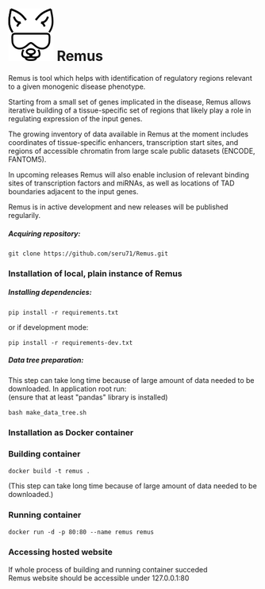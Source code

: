 
# ![RemusLogo](remus/static/img/remus_logo_mini.png) Remus  
Remus is tool which helps with identification of 
regulatory regions relevant to a given monogenic disease phenotype.  


Starting from a small set of genes implicated in the disease,
Remus allows iterative building of a tissue-specific set of regions that likely play
a role in regulating expression of the input genes. 
 
The growing inventory of data available in Remus at 
the moment includes coordinates of tissue-specific enhancers, 
transcription start sites, and regions of accessible chromatin 
from large scale public datasets (ENCODE, FANTOM5). 
 
 
In upcoming releases Remus will also enable inclusion of relevant binding sites 
of transcription factors and miRNAs, as well as locations of 
TAD boundaries adjacent to the input genes.

Remus is in active development and new releases will be published regularily.

##### Acquiring repository:
    git clone https://github.com/seru71/Remus.git

### Installation of local, plain instance of Remus
##### Installing dependencies:
    pip install -r requirements.txt

or if development mode:  
    
    pip install -r requirements-dev.txt

##### Data tree preparation:
This step can take long time because of large amount of data needed to be downloaded.
In application root run:  
(ensure that at least "pandas" library is installed)  
    
    bash make_data_tree.sh

### Installation as Docker container
### Building container
    docker build -t remus .
(This step can take long time because of large amount of data needed to be downloaded.)


### Running container
    docker run -d -p 80:80 --name remus remus

### Accessing hosted website
If whole process of building and running container succeded  
    Remus website should be accessible under 127.0.0.1:80
